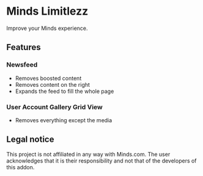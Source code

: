 # Minds Limitlezz
Improve your Minds experience.

## Features

### Newsfeed

- Removes boosted content
- Removes content on the right
- Expands the feed to fill the whole page

### User Account Gallery Grid View

- Removes everything except the media

## Legal notice

This project is not affiliated in any way with Minds.com. 
The user acknowledges that it is their responsibility and not that of the developers of this addon.
